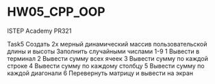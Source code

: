 # HW05_CPP_OOP
ISTEP Academy
PR321

Task5
Создать 2х мерный динамический массив пользовательской длины и высоты
Заполнить случайными числами 1-9
1 Вывести в терминал
2 Вывести сумму всех ячеек
3 Вывести сумму по каждой строке
4 Вывести сумму по каждому столбцу
5 Вывести сумму по каждой диагонали
6 Перевернуть матрицу и вывести на экран
